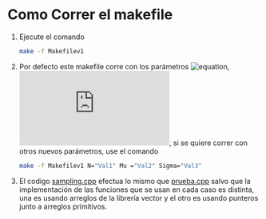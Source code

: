 Como Correr el makefile
=======================

1. Ejecute el comando
	``` bash
	make -f Makefilev1
	```
2. Por defecto este makefile corre con los parámetros ![equation](https://latex.codecogs.com/gif.latex?N=5\times10^5), ![equation](http://latex.codecogs.com/gif.latex?%5Cmu%20%3D%200%2C%20%5Csigma%20%3D%201), si se quiere correr con otros nuevos parámetros, use el comando

	``` bash
	make -f Makefilev1 N="Val1" Mu ="Val2" Sigma="Val3"
	
	```
3. El codigo [sampling.cpp](./sampling.cpp) efectua lo mismo que [prueba.cpp](./prueba.cpp) salvo que la implementación de las funciones que se usan en cada caso es distinta, una es usando arreglos de la librería vector y el otro es usando punteros junto a arreglos primitivos.